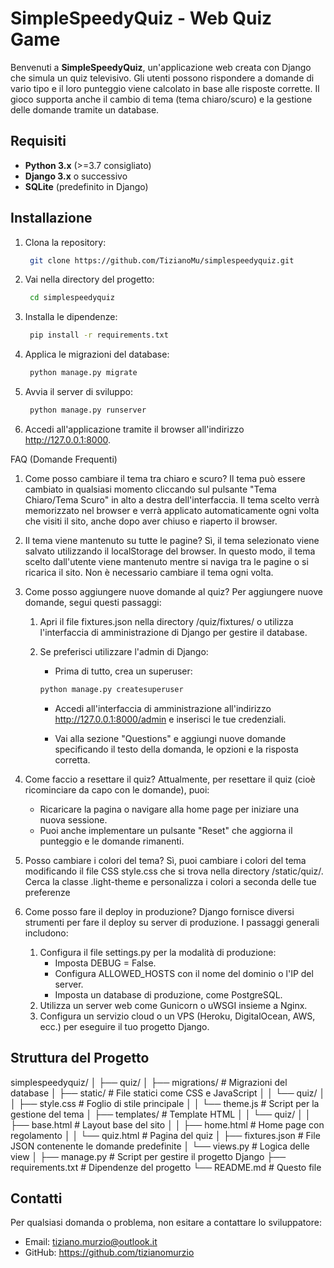 # SimpleSpeedyQuiz - Web Quiz Game

Benvenuti a **SimpleSpeedyQuiz**, un'applicazione web creata con Django che simula un quiz televisivo. Gli utenti possono rispondere a domande di vario tipo e il loro punteggio viene calcolato in base alle risposte corrette. Il gioco supporta anche il cambio di tema (tema chiaro/scuro) e la gestione delle domande tramite un database.

## Requisiti

- **Python 3.x** (>=3.7 consigliato)
- **Django 3.x** o successivo
- **SQLite** (predefinito in Django)

## Installazione

1. Clona la repository:

   ```bash
    git clone https://github.com/TizianoMu/simplespeedyquiz.git
    ```
2. Vai nella directory del progetto:
   ```bash
    cd simplespeedyquiz
    ```
3. Installa le dipendenze:
   ```bash
    pip install -r requirements.txt
    ```
4. Applica le migrazioni del database:
   ```bash
    python manage.py migrate
    ```
5. Avvia il server di sviluppo: 
   ```bash
    python manage.py runserver
    ```
6. Accedi all'applicazione tramite il browser all'indirizzo http://127.0.0.1:8000.

FAQ (Domande Frequenti)
1. Come posso cambiare il tema tra chiaro e scuro?
Il tema può essere cambiato in qualsiasi momento cliccando sul pulsante "Tema Chiaro/Tema Scuro" in alto a destra dell'interfaccia. Il tema scelto verrà memorizzato nel browser e verrà applicato automaticamente ogni volta che visiti il sito, anche dopo aver chiuso e riaperto il browser.

2. Il tema viene mantenuto su tutte le pagine?
Sì, il tema selezionato viene salvato utilizzando il localStorage del browser. In questo modo, il tema scelto dall'utente viene mantenuto mentre si naviga tra le pagine o si ricarica il sito. Non è necessario cambiare il tema ogni volta.

3. Come posso aggiungere nuove domande al quiz?
Per aggiungere nuove domande, segui questi passaggi:

    1. Apri il file fixtures.json nella directory /quiz/fixtures/ o utilizza l'interfaccia di amministrazione di Django per gestire il database.

    2. Se preferisci utilizzare l'admin di Django:

        - Prima di tutto, crea un superuser:
        ```bash
        python manage.py createsuperuser
        ```
        - Accedi all'interfaccia di amministrazione all'indirizzo http://127.0.0.1:8000/admin e inserisci le tue credenziali.

        - Vai alla sezione "Questions" e aggiungi nuove domande specificando il testo della domanda, le opzioni e la risposta corretta.
4. Come faccio a resettare il quiz?
    Attualmente, per resettare il quiz (cioè ricominciare da capo con le domande), puoi:

    - Ricaricare la pagina o navigare alla home page per iniziare una nuova sessione.
    - Puoi anche implementare un pulsante "Reset" che aggiorna il punteggio e le domande rimanenti.
5. Posso cambiare i colori del tema?
Sì, puoi cambiare i colori del tema modificando il file CSS style.css che si trova nella directory /static/quiz/. Cerca la classe .light-theme e personalizza i colori a seconda delle tue preferenze
6. Come posso fare il deploy in produzione?
Django fornisce diversi strumenti per fare il deploy su server di produzione. I passaggi generali includono:

    1. Configura il file settings.py per la modalità di produzione:
        - Imposta DEBUG = False.
        - Configura ALLOWED_HOSTS con il nome del dominio o l'IP del server.
        - Imposta un database di produzione, come PostgreSQL.
    2. Utilizza un server web come Gunicorn o uWSGI insieme a Nginx.
    3. Configura un servizio cloud o un VPS (Heroku, DigitalOcean, AWS, ecc.) per eseguire il tuo progetto Django.

## Struttura del Progetto
simplespeedyquiz/
│
├── quiz/
│   ├── migrations/        # Migrazioni del database
│   ├── static/            # File statici come CSS e JavaScript
│   │   └── quiz/
│   │       ├── style.css  # Foglio di stile principale
│   │       └── theme.js   # Script per la gestione del tema
│   ├── templates/         # Template HTML
│   │   └── quiz/
│   │       ├── base.html  # Layout base del sito
│   │       ├── home.html  # Home page con regolamento
│   │       └── quiz.html  # Pagina del quiz
│   ├── fixtures.json      # File JSON contenente le domande predefinite
│   └── views.py           # Logica delle view
│
├── manage.py              # Script per gestire il progetto Django
├── requirements.txt       # Dipendenze del progetto
└── README.md              # Questo file

## Contatti
Per qualsiasi domanda o problema, non esitare a contattare lo sviluppatore:

- Email: tiziano.murzio@outlook.it
- GitHub: https://github.com/tizianomurzio
